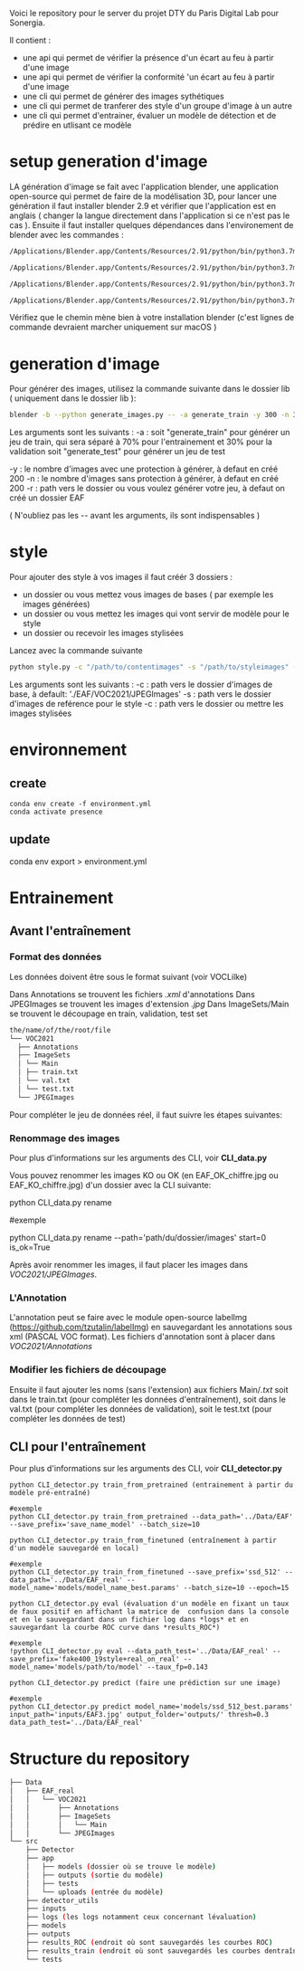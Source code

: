 Voici le repository pour le server du projet DTY du Paris Digital Lab pour Sonergia.

Il contient :

- une api qui permet de vérifier la présence d'un écart au feu à partir d'une image
- une api qui permet de vérifier la conformité 'un écart au feu à partir d'une image
- une cli qui permet de générer des images sythétiques
- une cli qui permet de tranferer des style d'un groupe d'image à un autre
- une cli qui permet d'entrainer, évaluer un modèle de détection et de prédire en utlisant ce modèle

# setup generation d'image

LA génération d'image se fait avec l'application blender, une application open-source qui permet de faire de la modélisation 3D, pour lancer une génération il faut installer blender 2.9 et vérifier que l'application est en anglais ( changer la langue directement dans l'application si ce n'est pas le cas ).
Ensuite il faut installer quelques dépendances dans l'environement de blender avec les commandes :

```bash
/Applications/Blender.app/Contents/Resources/2.91/python/bin/python3.7m -m ensurepip

/Applications/Blender.app/Contents/Resources/2.91/python/bin/python3.7m -m pip install -U pip

/Applications/Blender.app/Contents/Resources/2.91/python/bin/python3.7m -m pip install lxml

/Applications/Blender.app/Contents/Resources/2.91/python/bin/python3.7m -m pip install opencv-python
```

Vérifiez que le chemin mène bien à votre installation blender (c'est lignes de commande devraient marcher uniquement sur macOS )

# generation d'image

Pour générer des images, utilisez la commande suivante dans le dossier lib ( uniquement dans le dossier lib ):

```bash
blender -b --python generate_images.py -- -a generate_train -y 300 -n 300
```

Les arguments sont les suivants :
-a :
soit "generate_train" pour générer un jeu de train, qui sera séparé à 70% pour l'entrainement et 30% pour la validation
soit "generate_test" pour générer un jeu de test

-y : le nombre d'images avec une protection à générer, à defaut en créé 200
-n : le nombre d'images sans protection à générer, à defaut en créé 200
-r : path vers le dossier ou vous voulez générer votre jeu, à defaut on créé un dossier EAF

( N'oubliez pas les -- avant les arguments, ils sont indispensables )

# style

Pour ajouter des style à vos images il faut créér 3 dossiers :

- un dossier ou vous mettez vous images de bases ( par exemple les images générées)
- un dossier ou vous mettez les images qui vont servir de modèle pour le style
- un dossier ou recevoir les images stylisées

Lancez avec la commande suivante

```bash
python style.py -c "/path/to/contentimages" -s "/path/to/styleimages" -o "/path/to/output"
```

Les arguments sont les suivants :
-c : path vers le dossier d'images de base, à default: './EAF/VOC2021/JPEGImages'
-s : path vers le dossier d'images de reférence pour le style
-c : path vers le dossier ou mettre les images stylisées

# environnement

## create

```
conda env create -f environment.yml
conda activate presence
```

## update

conda env export > environment.yml

# Entrainement

## Avant l'entraînement

### Format des données

Les données doivent être sous le format suivant (voir VOCLilke)

Dans Annotations se trouvent les fichiers _.xml_ d'annotations
Dans JPEGImages se trouvent les images d'extension _.jpg_
Dans ImageSets/Main se trouvent le découpage en train, validation, test set

```bash
the/name/of/the/root/file
└── VOC2021
  ├── Annotations
  ├── ImageSets
  │ └── Main
  │ ├── train.txt
  │ └── val.txt
  │ └── test.txt
  └── JPEGImages
```

Pour compléter le jeu de données réel, il faut suivre les étapes suivantes:

### Renommage des images

Pour plus d'informations sur les arguments des CLI, voir **CLI_data.py**

Vous pouvez renommer les images KO ou OK (en EAF_OK_chiffre.jpg ou EAF_KO_chiffre.jpg) d'un dossier avec la CLI suivante:

python CLI_data.py rename

#exemple

python CLI_data.py rename --path='path/du/dossier/images' start=0 is_ok=True

Après avoir renommer les images, il faut placer les images dans _VOC2021/JPEGImages_.

### L'Annotation

L'annotation peut se faire avec le module open-source labelImg (https://github.com/tzutalin/labelImg) en sauvegardant les annotations sous xml (PASCAL VOC format).
Les fichiers d'annotation sont à placer dans _VOC2021/Annotations_

### Modifier les fichiers de découpage

Ensuite il faut ajouter les noms (sans l'extension) aux fichiers Main/_.txt_ soit dans le train.txt (pour compléter les données d'entraînement), soit dans le val.txt (pour compléter les données de validation), soit le test.txt (pour compléter les données de test)

## CLI pour l'entraînement

Pour plus d'informations sur les arguments des CLI, voir **CLI_detector.py**

```
python CLI_detector.py train_from_pretrained (entrainement à partir du modèle pré-entraîné)

#exemple
python CLI_detector.py train_from_pretrained --data_path='../Data/EAF' --save_prefix='save_name_model' --batch_size=10

python CLI_detector.py train_from_finetuned (entraînement à partir d'un modèle sauvegardé en local)

#exemple
python CLI_detector.py train_from_finetuned --save_prefix='ssd_512' --data_path='../Data/EAF_real' --model_name='models/model_name_best.params' --batch_size=10 --epoch=15

python CLI_detector.py eval (évaluation d'un modèle en fixant un taux de faux positif en affichant la matrice de  confusion dans la console et en le sauvegardant dans un fichier log dans *logs* et en sauvegardant la courbe ROC curve dans *results_ROC*)

#exemple
!python CLI_detector.py eval --data_path_test='../Data/EAF_real' --save_prefix='fake400_19style+real_on_real' --model_name='models/path/to/model' --taux_fp=0.143

python CLI_detector.py predict (faire une prédiction sur une image)

#exemple
python CLI_detector.py predict model_name='models/ssd_512_best.params' input_path='inputs/EAF3.jpg' output_folder='outputs/' thresh=0.3 data_path_test='../Data/EAF_real'
```

# Structure du repository

```bash
├── Data
│   ├── EAF_real
│   │   └── VOC2021
│   │       ├── Annotations
│   │       ├── ImageSets
│   │       │   └── Main
│   │       └── JPEGImages
└── src
    ├── Detector
    ├── app
    │   ├── models (dossier où se trouve le modèle)
    │   ├── outputs (sortie du modèle)
    │   ├── tests
    │   └── uploads (entrée du modèle)
    ├── detector_utils
    ├── inputs
    ├── logs (les logs notamment ceux concernant lévaluation)
    ├── models
    ├── outputs
    ├── results_ROC (endroit où sont sauvegardés les courbes ROC)
    ├── results_train (endroit où sont sauvegardés les courbes dentraînement)
    └── tests
```
